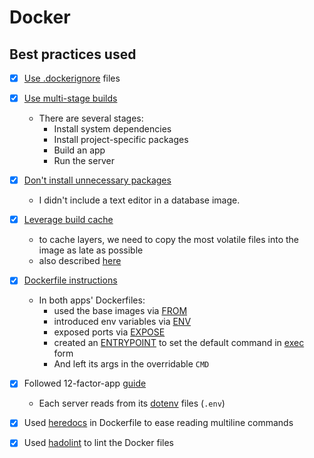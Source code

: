 # Docker

## Best practices used

- [x] [Use .dockerignore](https://docs.docker.com/develop/develop-images/dockerfile_best-practices/#exclude-with-dockerignore) files

- [x] [Use multi-stage builds](https://docs.docker.com/develop/develop-images/dockerfile_best-practices/#use-multi-stage-builds)
  - There are several stages:
    - Install system dependencies
    - Install project-specific packages
    - Build an app
    - Run the server

- [x] [Don't install unnecessary packages](https://docs.docker.com/develop/develop-images/dockerfile_best-practices/#dont-install-unnecessary-packages)
  - I didn't include a text editor in a database image.

- [x] [Leverage build cache](https://docs.docker.com/develop/develop-images/dockerfile_best-practices/#leverage-build-cache)
  - to cache layers, we need to copy the most volatile files into the image as late as possible
  - also described [here](https://fastapi.tiangolo.com/deployment/docker/#docker-cache)

- [x] [Dockerfile instructions](https://docs.docker.com/develop/develop-images/dockerfile_best-practices/#dockerfile-instructions)
  - In both apps' Dockerfiles:
    - used the base images via [FROM](https://docs.docker.com/develop/develop-images/dockerfile_best-practices/#from)
    - introduced env variables via [ENV](https://docs.docker.com/develop/develop-images/dockerfile_best-practices/#env)
    - exposed ports via [EXPOSE](https://docs.docker.com/develop/develop-images/dockerfile_best-practices/#expose)
    - created an [ENTRYPOINT](https://docs.docker.com/develop/develop-images/dockerfile_best-practices/#entrypoint) to set the default command in [exec](https://docs.docker.com/engine/reference/builder/#exec-form-entrypoint-example) form
    - And left its args in the overridable `CMD`

- [x] Followed 12-factor-app [guide](https://12factor.net/dev-prod-parity)
  - Each server reads from its [dotenv](https://hexdocs.pm/dotenvy/dotenv-file-format.html) files (`.env`)

- [x] Used [heredocs](https://www.docker.com/blog/introduction-to-heredocs-in-dockerfiles/) in Dockerfile to ease reading multiline commands

- [x] Used [hadolint](https://github.com/hadolint/hadolint) to lint the Docker files
